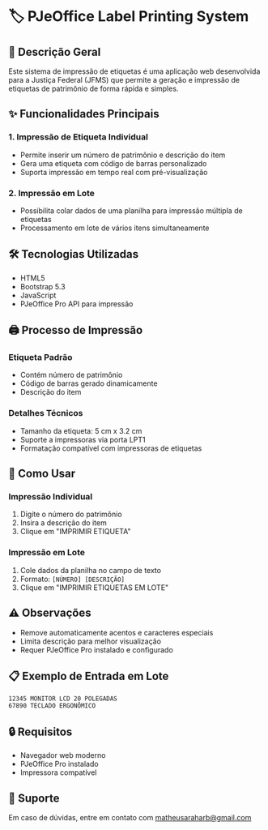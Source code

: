 # 🏷️ PJeOffice Label Printing System

## 📌 Descrição Geral

Este sistema de impressão de etiquetas é uma aplicação web desenvolvida para a Justiça Federal (JFMS) que permite a geração e impressão de etiquetas de patrimônio de forma rápida e simples.

## ✨ Funcionalidades Principais

### 1. Impressão de Etiqueta Individual
- Permite inserir um número de patrimônio e descrição do item
- Gera uma etiqueta com código de barras personalizado
- Suporta impressão em tempo real com pré-visualização

### 2. Impressão em Lote
- Possibilita colar dados de uma planilha para impressão múltipla de etiquetas
- Processamento em lote de vários itens simultaneamente

## 🛠️ Tecnologias Utilizadas
- HTML5
- Bootstrap 5.3
- JavaScript
- PJeOffice Pro API para impressão

## 🖨️ Processo de Impressão

### Etiqueta Padrão
- Contém número de patrimônio
- Código de barras gerado dinamicamente
- Descrição do item

### Detalhes Técnicos
- Tamanho da etiqueta: 5 cm x 3.2 cm
- Suporte a impressoras via porta LPT1
- Formatação compatível com impressoras de etiquetas

## 🚀 Como Usar

### Impressão Individual
1. Digite o número do patrimônio
2. Insira a descrição do item
3. Clique em "IMPRIMIR ETIQUETA"

### Impressão em Lote
1. Cole dados da planilha no campo de texto
2. Formato: `[NÚMERO] [DESCRIÇÃO]`
3. Clique em "IMPRIMIR ETIQUETAS EM LOTE"

## ⚠️ Observações
- Remove automaticamente acentos e caracteres especiais
- Limita descrição para melhor visualização
- Requer PJeOffice Pro instalado e configurado

## 📋 Exemplo de Entrada em Lote
```
12345 MONITOR LCD 20 POLEGADAS
67890 TECLADO ERGONÔMICO
```

## 🔒 Requisitos
- Navegador web moderno
- PJeOffice Pro instalado
- Impressora compatível

## 📧 Suporte
Em caso de dúvidas, entre em contato com matheusaraharb@gmail.com

